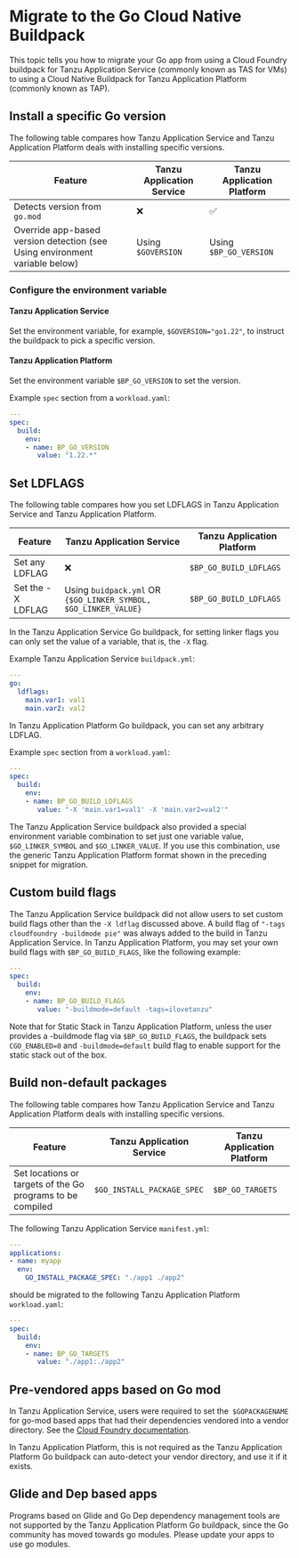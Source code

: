 # Migrate to the Go Cloud Native Buildpack

This topic tells you how to migrate your Go app from using a Cloud Foundry buildpack for Tanzu Application Service
(commonly known as TAS for VMs) to using a Cloud Native Buildpack for Tanzu Application Platform (commonly known as TAP).

<!-- do users do all these sections in order or do they choose the section for their use case -->

## <a id="versions"></a>Install a specific Go version

The following table compares how Tanzu Application Service and Tanzu Application Platform deals with
installing specific versions.

| Feature                                                                     | Tanzu Application Service | Tanzu Application Platform |
| --------------------------------------------------------------------------- | ------------------------- | -------------------------- |
| Detects version from `go.mod`                                               | ❌                        | ✅                         |
| Override app-based version detection (see Using environment variable below) | Using `$GOVERSION`          | Using `$BP_GO_VERSION`       |


### <a id="env-var"></a>Configure the environment variable


#### Tanzu Application Service

Set the environment variable, for example, `$GOVERSION="go1.22"`, to instruct the buildpack to pick
a specific version.

#### Tanzu Application Platform

Set the environment variable `$BP_GO_VERSION` to set the version.

Example `spec` section from a `workload.yaml`:

```yaml
---
spec:
  build:
    env:
    - name: BP_GO_VERSION
       value: "1.22.*"
```

## <a id="ldflags"></a> Set LDFLAGS

The following table compares how you set LDFLAGS in Tanzu Application Service and Tanzu Application Platform.

| Feature           | Tanzu Application Service                                       | Tanzu Application Platform |
| ----------------- | --------------------------------------------------------------- | -------------------------- |
| Set any LDFLAG    | ❌                                                              | `$BP_GO_BUILD_LDFLAGS`     |
| Set the -X LDFLAG | Using `buidpack.yml` OR `{$GO_LINKER_SYMBOL, $GO_LINKER_VALUE}` | `$BP_GO_BUILD_LDFLAGS`     |

In the Tanzu Application Service Go buildpack, for setting linker flags you can only
set the value of a variable, that is, the `-X` flag.

Example Tanzu Application Service `buildpack.yml`:

```yaml
---
go:
  ldflags:
    main.var1: val1
    main.var2: val2
```

In Tanzu Application Platform Go buildpack, you can set any arbitrary LDFLAG.

Example `spec` section from a `workload.yaml`:

```yaml
---
spec:
  build:
    env:
    - name: BP_GO_BUILD_LDFLAGS
       value: "-X 'main.var1=val1' -X 'main.var2=val2'"
```

The Tanzu Application Service buildpack also provided a special environment variable combination to set
just one variable value, `$GO_LINKER_SYMBOL` and `$GO_LINKER_VALUE`.
If you use this combination, use the generic Tanzu Application Platform format shown in the preceding
snippet for migration.

## <a id="custom-build-flags"></a> Custom build flags

The Tanzu Application Service buildpack did not allow users to set custom build flags other than the `-X ldflag` discussed above.
A build flag of `"-tags cloudfoundry -buildmode pie"` was always added to the build in Tanzu Application Service.
In Tanzu Application Platform, you may set your own build flags with `$BP_GO_BUILD_FLAGS`, like the following example:

```yaml
---
spec:
  build:
    env:
    - name: BP_GO_BUILD_FLAGS
       value: "-buildmode=default -tags=ilovetanzu"
```

Note that for Static Stack in Tanzu Application Platform, unless the user provides a -buildmode flag via `$BP_GO_BUILD_FLAGS`,
the buildpack sets `CGO_ENABLED=0` and `-buildmode=default` build flag to enable support for the static
stack out of the box.

## <a id="non-default-packages"></a> Build non-default packages

The following table compares how Tanzu Application Service and Tanzu Application Platform deals with
installing specific versions.

| Feature                                                    | Tanzu Application Service  | Tanzu Application Platform |
| ---------------------------------------------------------- | -------------------------- | -------------------------- |
| Set locations or targets of the Go programs to be compiled | `$GO_INSTALL_PACKAGE_SPEC` | `$BP_GO_TARGETS`           |

The following Tanzu Application Service `manifest.yml`:

```yaml
---
applications:
- name: myapp
  env:
    GO_INSTALL_PACKAGE_SPEC: "./app1 ./app2"
```

should be migrated to the following Tanzu Application Platform `workload.yaml`:

```yaml
---
spec:
  build:
    env:
    - name: BP_GO_TARGETS
       value: "./app1:./app2"
```

## <a id="pre-vendored-apps"></a> Pre-vendored apps based on Go mod

In Tanzu Application Service, users were required to set the` $GOPACKAGENAME` for go-mod based apps that had their dependencies
vendored into a vendor directory. See the [Cloud Foundry documentation](https://docs.cloudfoundry.org/buildpacks/go/index.html#push-an-app-without-a-vendoring-tool).

In Tanzu Application Platform, this is not required as the Tanzu Application Platform Go buildpack can auto-detect your vendor directory, and use
it if it exists.

## <a id="glide-and-dep"></a>Glide and Dep based apps

Programs based on Glide and Go Dep dependency management tools are not supported by the Tanzu Application Platform Go buildpack,
since the Go community has moved towards go modules. Please update your apps to use go modules.
